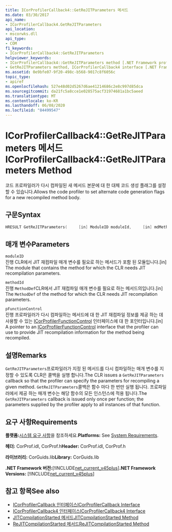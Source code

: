 ```yaml
---
title: ICorProfilerCallback4::GetReJITParameters 메서드
ms.date: 03/30/2017
api_name:
- ICorProfilerCallback4.GetReJITParameters
api_location:
- mscorwks.dll
api_type:
- COM
f1_keywords:
- ICorProfilerCallback4::GetReJITParameters
helpviewer_keywords:
- ICorProfilerCallback4::GetReJITParameters method [.NET Framework profiling]
- GetReJITParameters method, ICorProfilerCallback4 interface [.NET Framework profiling]
ms.assetid: 0e9bfe07-9f20-498c-b568-9017c8f6056c
topic_type:
- apiref
ms.openlocfilehash: 527e48d02d5267d6ae41214686c2e8c997d85dca
ms.sourcegitcommit: da21fc5a8cce1e028575acf31974681a1bc5aeed
ms.translationtype: MT
ms.contentlocale: ko-KR
ms.lasthandoff: 06/08/2020
ms.locfileid: "84499547"
---
```

# <a name="icorprofilercallback4getrejitparameters-method"></a><span data-ttu-id="4fc91-102">ICorProfilerCallback4::GetReJITParameters 메서드</span><span class="sxs-lookup"><span data-stu-id="4fc91-102">ICorProfilerCallback4::GetReJITParameters Method</span></span>
<span data-ttu-id="4fc91-103">코드 프로파일러가 다시 컴파일된 새 메서드 본문에 대 한 대체 코드 생성 플래그를 설정할 수 있습니다.</span><span class="sxs-lookup"><span data-stu-id="4fc91-103">Allows the code profiler to set alternate code generation flags for a new recompiled method body.</span></span>  
  
## <a name="syntax"></a><span data-ttu-id="4fc91-104">구문</span><span class="sxs-lookup"><span data-stu-id="4fc91-104">Syntax</span></span>  
  
```cpp  
HRESULT GetReJITParameters(     [in] ModuleID moduleId,     [in] mdMethodDef methodId,     [in] ICorProfilerFunctionControl *pFunctionControl);  
```  
  
## <a name="parameters"></a><span data-ttu-id="4fc91-105">매개 변수</span><span class="sxs-lookup"><span data-stu-id="4fc91-105">Parameters</span></span>  
 `moduleID`  
 <span data-ttu-id="4fc91-106">진행 CLR에서 JIT 재컴파일 매개 변수를 필요로 하는 메서드가 포함 된 모듈입니다.</span><span class="sxs-lookup"><span data-stu-id="4fc91-106">[in] The module that contains the method for which the CLR needs JIT recompilation parameters.</span></span>  
  
 `methodId`  
 <span data-ttu-id="4fc91-107">진행 `MethodDef`CLR에서 JIT 재컴파일 매개 변수를 필요로 하는 메서드의입니다.</span><span class="sxs-lookup"><span data-stu-id="4fc91-107">[in] The `MethodDef` of the method for which the CLR needs JIT recompilation parameters.</span></span>  
  
 `pFunctionControl`  
 <span data-ttu-id="4fc91-108">진행 프로파일러가 다시 컴파일하는 메서드에 대 한 JIT 재컴파일 정보를 제공 하는 데 사용할 수 있는 [ICorProfilerFunctionControl](icorprofilerfunctioncontrol-interface.md) 인터페이스에 대 한 포인터입니다.</span><span class="sxs-lookup"><span data-stu-id="4fc91-108">[in] A pointer to an [ICorProfilerFunctionControl](icorprofilerfunctioncontrol-interface.md) interface that the profiler can use to provide JIT recompilation information for the method being recompiled.</span></span>  
  
## <a name="remarks"></a><span data-ttu-id="4fc91-109">설명</span><span class="sxs-lookup"><span data-stu-id="4fc91-109">Remarks</span></span>  
 <span data-ttu-id="4fc91-110">`GetReJITParameters`프로파일러가 지정 된 메서드를 다시 컴파일하는 매개 변수를 지정할 수 있도록 CLR은 콜백을 실행 합니다.</span><span class="sxs-lookup"><span data-stu-id="4fc91-110">The CLR issues a `GetReJITParameters` callback so that the profiler can specify the parameters for recompiling a given method.</span></span> <span data-ttu-id="4fc91-111">`GetReJITParameters`콜백은 함수 마다 한 번만 실행 됩니다. 프로파일러에서 제공 하는 매개 변수는 해당 함수의 모든 인스턴스에 적용 됩니다.</span><span class="sxs-lookup"><span data-stu-id="4fc91-111">The `GetReJITParameters` callback is issued only once per function; the parameters supplied by the profiler apply to all instances of that function.</span></span>  
  
## <a name="requirements"></a><span data-ttu-id="4fc91-112">요구 사항</span><span class="sxs-lookup"><span data-stu-id="4fc91-112">Requirements</span></span>  
 <span data-ttu-id="4fc91-113">**플랫폼:**[시스템 요구 사항](../../get-started/system-requirements.md)을 참조하세요.</span><span class="sxs-lookup"><span data-stu-id="4fc91-113">**Platforms:** See [System Requirements](../../get-started/system-requirements.md).</span></span>  
  
 <span data-ttu-id="4fc91-114">**헤더:** CorProf.idl, CorProf.h</span><span class="sxs-lookup"><span data-stu-id="4fc91-114">**Header:** CorProf.idl, CorProf.h</span></span>  
  
 <span data-ttu-id="4fc91-115">**라이브러리:** CorGuids.lib</span><span class="sxs-lookup"><span data-stu-id="4fc91-115">**Library:** CorGuids.lib</span></span>  
  
 <span data-ttu-id="4fc91-116">**.NET Framework 버전:**[!INCLUDE[net_current_v45plus](../../../../includes/net-current-v45plus-md.md)]</span><span class="sxs-lookup"><span data-stu-id="4fc91-116">**.NET Framework Versions:** [!INCLUDE[net_current_v45plus](../../../../includes/net-current-v45plus-md.md)]</span></span>  
  
## <a name="see-also"></a><span data-ttu-id="4fc91-117">참고 항목</span><span class="sxs-lookup"><span data-stu-id="4fc91-117">See also</span></span>

- [<span data-ttu-id="4fc91-118">ICorProfilerCallback 인터페이스</span><span class="sxs-lookup"><span data-stu-id="4fc91-118">ICorProfilerCallback Interface</span></span>](icorprofilercallback-interface.md)
- [<span data-ttu-id="4fc91-119">ICorProfilerCallback4 인터페이스</span><span class="sxs-lookup"><span data-stu-id="4fc91-119">ICorProfilerCallback4 Interface</span></span>](icorprofilercallback4-interface.md)
- [<span data-ttu-id="4fc91-120">JITCompilationStarted 메서드</span><span class="sxs-lookup"><span data-stu-id="4fc91-120">JITCompilationStarted Method</span></span>](icorprofilercallback-jitcompilationstarted-method.md)
- [<span data-ttu-id="4fc91-121">ReJITCompilationStarted 메서드</span><span class="sxs-lookup"><span data-stu-id="4fc91-121">ReJITCompilationStarted Method</span></span>](icorprofilercallback4-rejitcompilationstarted-method.md)
